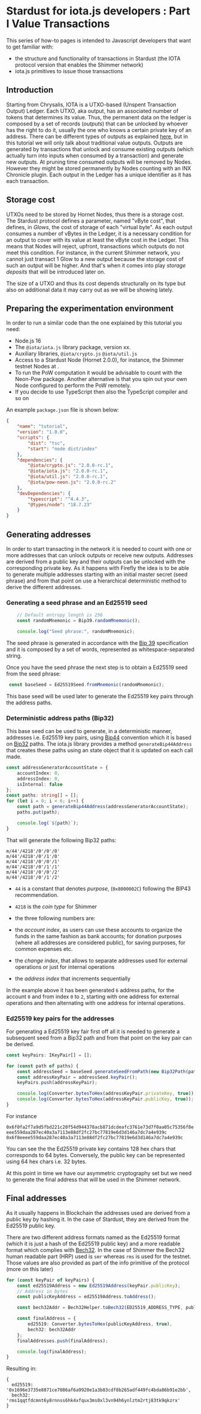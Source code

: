# Stardust for iota.js developers : Part I Value Transactions

This series of how-to pages is intended to Javascript developers that want to get familiar with:

* the structure and functionality of transactions in Stardust (the IOTA protocol version that enables the Shimmer network)
* iota.js primitives to issue those transactions

## Introduction

Starting from Chrysalis, IOTA is a UTXO-based (Unspent Transaction Output) Ledger. Each UTXO, aka output, has an associated number of tokens that determines its value. Thus, the permanent data on the ledger is composed by a set of records (*outputs*) that can be unlocked by whoever has the right to do it, usually the one who knows a certain private key of an address.  There can be different types of outputs as explained [here](), but in this tutorial we will only talk about traditional value outputs. Outputs are generated by transactions that unlock and consume existing outputs (which actually turn into inputs when consumed by a transaction) and generate new outputs. At pruning time consumed outputs will be removed by Nodes. However they might be stored permanently by Nodes counting with an INX Chronicle plugin. Each output in the Ledger has a unique identifier as it has each transaction.

## Storage cost

UTXOs need to be stored by Hornet Nodes, thus there is a storage cost. The Stardust protocol defines a parameter, named "vByte cost", that defines, in *Glows*, the cost of storage of each "virtual byte". As each output consumes a number of vBytes in the Ledger, it is a necessary condition for an output to cover with its value at least the vByte cost in the Ledger. This means that Nodes will reject, upfront, transactions which outputs do not meet this condition. For instance, in the current Shimmer network, you cannot just transact 1 Glow to a new output because the storage cost of such an output will be higher. And that's when it comes into play *storage deposits* that will be introduced later on.

The size of a UTXO and thus its cost depends structurally on its type but also on additional data it may carry out as we will be showing lately.

## Preparing the experimentation environment

In order to run a similar code than the one explained by this tutorial you need:

* Node.js 16
* The `@iota/iota.js` library package, version xx.
* Auxiliary libraries, `@iota/crypto.js` `@iota/util.js`
* Access to a Stardust Node (Hornet 2.0.0), for instance, the Shimmer testnet Nodes at []().
* To run the PoW computation it would be advisable to count with the Neon-Pow package. Another alternative is that you spin out your own Node configured to perform the PoW remotely.
* If you decide to use TypeScript then also the TypeScript compiler and so on

An example `package.json` file is shown below:

```json
{
    "name": "tutorial",
    "version": "1.0.0",
    "scripts": {
        "dist": "tsc",
        "start": "node dist/index"
    },
    "dependencies": {
        "@iota/crypto.js": "2.0.0-rc.1",
        "@iota/iota.js": "2.0.0-rc.1",
        "@iota/util.js": "2.0.0-rc.1",
        "@iota/pow-neon.js": "2.0.0-rc.2"
    },
    "devDependencies": {
        "typescript": "^4.4.3",
        "@types/node": "18.7.23"
    }
}
```

## Generating addresses

In order to start transacting in the network it is needed to count with one or more addresses that can unlock outputs or receive new outputs. Addresses are derived from a public key and their outputs can be unlocked with the corresponding private key. As it happens with Firefly the idea is to be able to generate multiple addresses starting with an initial master secret (seed phrase) and from that point on use a hierarchical deterministic method to derive the different addresses.

### Generating a seed phrase and an Ed25519 seed

```typescript
    // Default entropy length is 256
    const randomMnemonic = Bip39.randomMnemonic();

    console.log("Seed phrase:", randomMnemonic);
```

The seed phrase is generated in accordance with the [Bip 39](https://github.com/bitcoin/bips/blob/master/bip-0039.mediawiki) specification and it is composed by a set of words, represented as whitespace-separated string.

Once you have the seed phrase the next step is to obtain a Ed25519 seed from the seed phrase:

```typescript
 const baseSeed = Ed25519Seed.fromMnemonic(randomMnemonic);
```

This base seed will be used later to generate the Ed25519 key pairs through the address paths.

### Deterministic address paths (Bip32)

This base seed can be used to generate, in a deterministic manner, addresses i.e. Ed25519 key pairs, using [Bip44]() convention which it is based on [Bip32]() paths. The iota.js library provides a method `generateBip44Address` that creates these paths using an state object that it is updated on each call made.

```typescript
const addressGeneratorAccountState = {
    accountIndex: 0,
    addressIndex: 0,
    isInternal: false
};
const paths: string[] = [];
for (let i = 0; i < 6; i++) {
    const path = generateBip44Address(addressGeneratorAccountState);
    paths.put(path);

    console.log(`${path}`);
}
```

That will generate the following Bip32 paths:

```text
m/44'/4218'/0'/0'/0'
m/44'/4218'/0'/1'/0'
m/44'/4218'/0'/0'/1'
m/44'/4218'/0'/1'/1'
m/44'/4218'/0'/0'/2'
m/44'/4218'/0'/1'/2'
```

* `44` is a constant that denotes *purpose*, (`0x8000002C`) following the BIP43 recommendation.
* `4218` is the *coin type* for Shimmer
* the three following numbers are:

* the *account index*, as users can use these accounts to organize the funds in the same fashion as bank accounts; for donation purposes (where all addresses are considered public), for saving purposes, for common expenses etc.
* the *change index*, that allows to separate addresses used for external operations or just for internal operations
* the *address index* that increments sequentially

In the example above it has been generated `6` address paths, for the account `0` and from index `0` to `2`, starting with one address for external operations and then alternating with one address for internal operations.

### Ed25519 key pairs for the addresses

For generating a Ed25519 key fair first off all it is needed to generate a subsequent seed from a Bip32 path and from that point on the key pair can be derived.

```typescript
const keyPairs: IKeyPair[] = [];

for (const path of paths) {
    const addressSeed = baseSeed.generateSeedFromPath(new Bip32Path(path));
    const addressKeyPair = addressSeed.keyPair();
    keyPairs.push(addressKeyPair);

    console.log(Converter.bytesToHex(addressKeyPair.privateKey, true));
    console.log(Converter.bytesToHex(addressKeyPair.publicKey, true));
}
```

For instance

`0x6f0fa2f7a9d5fbd221c20f54d944378acb871dcdeafc3761e73d7f0aa05c75356f8eeee559daa287ec40a3a7113e88df2fc27bc77819e6d3d146a7dc7a4e939c`
`0x6f8eeee559daa287ec40a3a7113e88df2fc27bc77819e6d3d146a7dc7a4e939c`

You can see the the Ed25519 private key contains 128 hex chars that corresponds to 64 bytes. Conversely, the public key can be represented using 64 hex chars i.e. 32 bytes.

At this point in time we have our asymmetric cryptography set but we need to generate the final address that will be used in the Shimmer network.

## Final addresses

As it usually happens in Blockchain the addresses used are derived from a public key by hashing it. In the case of Stardust, they are derived from the Ed25519 public key.

There are two different address formats named as the Ed25519 format (which it is just a hash of the Ed25519 public key) and a more readable format which complies with [Bech32](https://github.com/bitcoin/bips/blob/master/bip-0173.mediawiki). In the case of Shimmer the Bech32 human readable part (HRP) used is `smr` whereas `rms` is used for the testnet. Those values are also provided as part of the info primitive of the protocol (more on this later)

```typescript
for (const keyPair of keyPairs) {
    const ed25519Address = new Ed25519Address(keyPair.publicKey);
    // Address in bytes
    const publicKeyAddress = ed25519Address.toAddress();

    const bech32Addr = Bech32Helper.toBech32(ED25519_ADDRESS_TYPE, publicKeyAddress, "rms");

    const finalAddress = {
        ed25519: Converter.bytesToHex(publicKeyAddress, true),
        bech32: bech32Addr
    };
    finalAddresses.push(finalAddress);

    console.log(finalAddress);
}
```

Resulting in:

```text
{
  ed25519: '0x1696e3735e8871ce7086af6a9920e1a3b83cdf8b265adf449fc4bda86b91e2bb',
  bech32: 'rms1qqtfdcmnt6y8rnnss6hk4xfqux3ms0xl3vn94h6ynlztm2rtj83tk9qkzrx'
}
```
